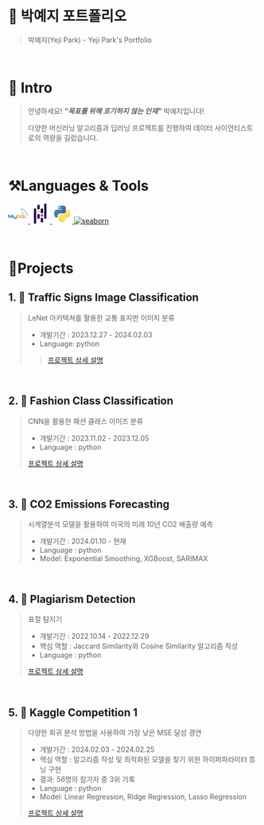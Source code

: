 # 📜 박예지 포트폴리오

> 박예지(Yeji Park) - Yeji Park's Portfolio

<br />


# 👋 Intro

> 안녕하세요! ***"목표를 위해 포기하지 않는 인재"*** 박예지입니다!
>
> 다양한 머신러닝 알고리즘과 딥러닝 프로젝트를 진행하여 데이터 사이언티스트로의 역량을 길렀습니다. 

<br />

# ⚒️Languages & Tools

<a href="https://www.mysql.com/" target="_blank" rel="noreferrer"> <img src="https://raw.githubusercontent.com/devicons/devicon/master/icons/mysql/mysql-original-wordmark.svg" alt="mysql" width="40" height="40"/> </a> <a href="https://pandas.pydata.org/" target="_blank" rel="noreferrer"> <img src="https://raw.githubusercontent.com/devicons/devicon/2ae2a900d2f041da66e950e4d48052658d850630/icons/pandas/pandas-original.svg" alt="pandas" width="40" height="40"/> </a> <a href="https://www.python.org" target="_blank" rel="noreferrer"> <img src="https://raw.githubusercontent.com/devicons/devicon/master/icons/python/python-original.svg" alt="python" width="40" height="40"/> </a> <a href="https://seaborn.pydata.org/" target="_blank" rel="noreferrer"> <img src="https://seaborn.pydata.org/_images/logo-mark-lightbg.svg" alt="seaborn" width="40" height="40"/> </a> </p>
<br />

# 📝Projects


## 1. 🚦 Traffic Signs Image Classification

> LeNet 아키텍쳐를 활용한 교통 표지판 이미지 분류 
>
> - 개발기간 : 2023.12.27 - 2024.02.03
> - Language: python 
>> 
>> [프로젝트 상세 설명](https://github.com/yejipark0514/Yeji-Park/blob/main/TrafficSigns_Classification_LeNet.ipynb)  
<br />

## 2. 👗 Fashion Class Classification 

> CNN을 활용한 패션 클래스 이미즈 분류 
>
> - 개발기간 : 2023.11.02 - 2023.12.05
> - Language : python
>
> [프로젝트 상세 설명](https://github.com/yejipark0514/Yeji-Park/blob/main/FashionClass_Classification_Park.ipynb)

<br />

## 3. 📝 CO2 Emissions Forecasting

> 시계열분석 모델을 활용하여 미국의 미래 10년 CO2 배출량 예측
>
> - 개발기간 : 2024.01.10 - 현재
> - Language : python
> - Model: Exponential Smoothing, XGBoost, SARIMAX
>




<br />

## 4. 📝 Plagiarism Detection

> 표절 탐지기 
>
> - 개발기간 : 2022.10.14 - 2022.12.29
> - 핵심 역할 : Jaccard Similarity와 Cosine Similarity 알고리즘 작성 
> - Language : python
>
> [프로젝트 상세 설명](https://github.com/yejipark0514/Yeji-Park/blob/main/Plagiarism_Detection.ipynb)

<br />

## 5. 🥊 Kaggle Competition 1 

> 다양한 회귀 분석 방법을 사용하여 가장 낮은 MSE 달성 경연 
>
> - 개발기간 : 2024.02.03 - 2024.02.25
> - 핵심 역할 : 알고리즘 작성 및 최적화된 모델을 찾기 위한 하이퍼파라미터 튜닝 구현
> - 결과: 56명의 참가자 중 3위 기록 
> - Language : python
> - Model: Linear Regression, Ridge Regression, Lasso Regression
>
> [프로젝트 상세 설명](https://github.com/yejipark0514/Yeji-Park/blob/main/KaggleCompetition_Regression.ipynb)

<br />

